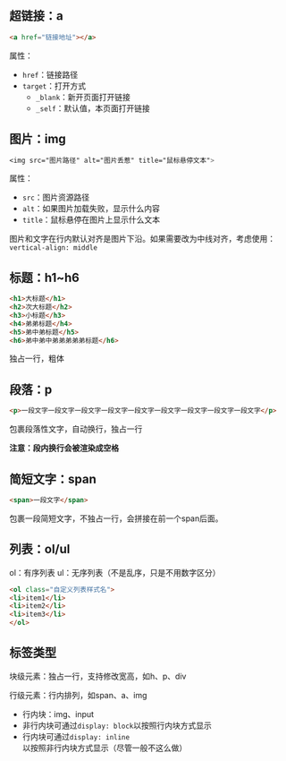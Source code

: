## 超链接：a

```html
<a href="链接地址"></a>
```

属性：
- `href`：链接路径
- `target`：打开方式
	- `_blank`：新开页面打开链接
	- `_self`：默认值，本页面打开链接

## 图片：img

```css
<img src="图片路径" alt="图片丢惹" title="鼠标悬停文本">
```

属性：
- `src`：图片资源路径
- `alt`：如果图片加载失败，显示什么内容
- `title`：鼠标悬停在图片上显示什么文本

图片和文字在行内默认对齐是图片下沿。如果需要改为中线对齐，考虑使用：`vertical-align: middle`

## 标题：h1~h6

```html
<h1>大标题</h1>
<h2>次大标题</h2>
<h3>小标题</h3>
<h4>弟弟标题</h4>
<h5>弟中弟标题</h5>
<h6>弟中弟中弟弟弟弟弟标题</h6>
```

独占一行，粗体

## 段落：p

```html
<p>一段文字一段文字一段文字一段文字一段文字一段文字一段文字一段文字一段文字</p>
```

包裹段落性文字，自动换行，独占一行

**注意：段内换行会被渲染成空格**

## 简短文字：span

```html
<span>一段文字</span>
```

包裹一段简短文字，不独占一行，会拼接在前一个span后面。

## 列表：ol/ul

ol：有序列表
ul：无序列表（不是乱序，只是不用数字区分）

```html
<ol class="自定义列表样式名">
<li>item1</li>
<li>item2</li>
<li>item3</li>
</ol>
```

## 标签类型

块级元素：独占一行，支持修改宽高，如h、p、div

行级元素：行内排列，如span、a、img
- 行内块：img、input
- 非行内块可通过`display: block`以按照行内块方式显示
- 行内块可通过`display: inline`以按照非行内块方式显示（尽管一般不这么做）